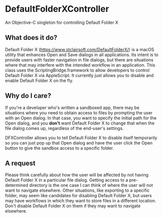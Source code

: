 # DefaultFolderXController
An Objective-C singleton for controlling Default Folder X

## What does it do?
Default Folder X (https://www.stclairsoft.com/DefaultFolderX/) is a macOS utility that enhances Open and Save dialogs in all applications. Its intent is to provide users with faster navigation in file dialogs, but there are situations where that may interfere with the intended workflow in an application. This class uses the ScriptingBridge.framework to allow developers to control Default Folder X via AppleScript. It currently just allows you to disable and enable Default Folder X on the fly.

## Why do I care?
If you're a developer who's written a sandboxed app, there may be situations where you need to obtain access to files by prompting the user with an Open dialog. In that case, you want to specify the initial path for the Open dialog, and you **don't** want Default Folder X to change that when the file dialog comes up, regardless of the end-user's settings.

DFXController allows you to tell Default Folder X to disable itself temporarily so you can just pop up that Open dialog and have the user click the Open button to give the sandbox access to a specific folder.

## A request
Please think carefully about how the user will be affected by not having Default Folder X in a particular file dialog. Getting access to a pre-determined directory is the one case I can think of where the user will not want to navigate elsewhere. Other situations, like exporting to a specific folder, may seem like candidates for disabling Default Folder X, but users may have workflows in which they want to store files in a different location. Don't disable Default Folder X on them if they may want to navigate elsewhere.
